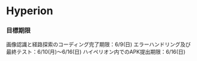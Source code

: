 # Hyperion
### 目標期限
画像認識と経路探索のコーディング完了期限：6/9(日)
エラーハンドリング及び最終テスト：6/10(月)〜6/16(日)
ハイペリオン内でのAPK提出期限：6/16(日)
